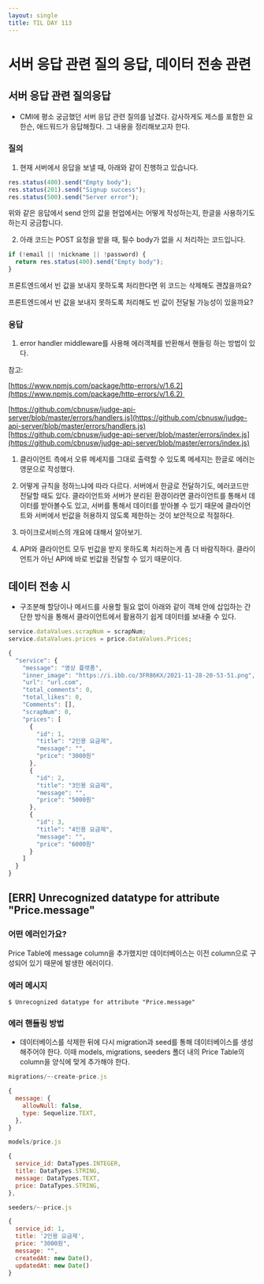 ```yaml
---
layout: single
title: TIL DAY 113
---
```




# 서버 응답 관련 질의 응답, 데이터 전송 관련

## 서버 응답 관련 질의응답

- CMI에 평소 궁금했던 서버 응답 관련 질의를 남겼다. 감사하게도 제스를 포함한 요한슨, 애드워드가 응답해줬다. 그 내용을 정리해보고자 한다.

### 질의

1. 현재 서버에서 응답을 보낼 때, 아래와 같이 진행하고 있습니다.

```jsx
res.status(400).send("Empty body");
res.status(201).send("Signup success");
res.status(500).send("Server error");
```

위와 같은 응답에서 send 안의 값을 현업에서는 어떻게 작성하는지, 한글을 사용하기도 하는지 궁금합니다.

2. 아래 코드는 POST 요청을 받을 때, 필수 body가 없을 시 처리하는 코드입니다.

```jsx
if (!email || !nickname || !password) {   
  return res.status(400).send("Empty body");
} 
```

프론트엔드에서 빈 값을 보내지 못하도록 처리한다면 위 코드는 삭제해도 괜찮을까요?

프론트엔드에서 빈 값을 보내지 못하도록 처리해도 빈 값이 전달될 가능성이 있을까요?

### 응답

1. error handler middleware를 사용해 에러객체를 반환해서 핸들링 하는 방법이 있다.

참고:

[https://www.npmjs.com/package/http-errors/v/1.6.2](https://www.npmjs.com/package/http-errors/v/1.6.2) 

[https://github.com/cbnusw/judge-api-server/blob/master/errors/handlers.js](https://github.com/cbnusw/judge-api-server/blob/master/errors/handlers.js)[https://github.com/cbnusw/judge-api-server/blob/master/errors/index.js](https://github.com/cbnusw/judge-api-server/blob/master/errors/index.js)

1. 클라이언트 측에서 오류 메세지를 그대로 출력할 수 있도록 메세지는 한글로 에러는 영문으로 작성했다.

1. 어떻게 규칙을 정하느냐에 따라 다르다. 서버에서 한글로 전달하기도, 에러코드만 전달할 때도 있다. 클라이언트와 서버가 분리된 환경이라면 클라이언트를 통해서 데이터를 받아볼수도 있고, 서버를 통해서 데이터를 받아볼 수 있기 때문에 클라이언트와 서버에서 빈값을 허용하지 않도록 제한하는 것이 보안적으로 적절하다.

1. 마이크로서비스의 개요에 대해서 알아보기.

1. API와 클라이언트 모두 빈값을 받지 못하도록 처리하는게 좀 더 바람직하다. 클라이언트가 아닌 API에 바로 빈값을 전달할 수 있기 때문이다.

## 데이터 전송 시

- 구조분해 할당이나 메서드를 사용할 필요 없이 아래와 같이 객체 안에 삽입하는 간단한 방식을 통해서 클라이언트에서 활용하기 쉽게 데이터를 보내줄 수 있다.

```jsx
service.dataValues.scrapNum = scrapNum;
service.dataValues.prices = price.dataValues.Prices;
```

```jsx
{
  "service": {
    "message": "영상 플랫폼",
    "inner_image": "https://i.ibb.co/3FR86KX/2021-11-28-20-53-51.png",
    "url": "url.com",
    "total_comments": 0,
    "total_likes": 0,
    "Comments": [],
    "scrapNum": 0,
    "prices": [
      {
        "id": 1,
        "title": "2인용 요금제",
        "message": "",
        "price": "3000원"
      },
      {
        "id": 2,
        "title": "3인용 요금제",
        "message": "",
        "price": "5000원"
      },
      {
        "id": 3,
        "title": "4인용 요금제",
        "message": "",
        "price": "6000원"
      }
    ]
  }
}
```

## [ERR] Unrecognized datatype for attribute "Price.message"

### 어떤 에러인가요?

Price Table에 message column을 추가했지만 데이터베이스는 이전 column으로 구성되어 있기 때문에 발생한 에러이다.

### 에러 메시지

```
$ Unrecognized datatype for attribute "Price.message"
```

### 에러 핸들링 방법

- 데이터베이스를 삭제한 뒤에 다시 migration과 seed를 통해 데이터베이스를 생성해주어야 한다. 이때 models, migrations, seeders 폴더 내의 Price Table의 column을 양식에 맞게 추가해야 한다.

```jsx
migrations/~-create-price.js

{
  message: {
    allowNull: false,
    type: Sequelize.TEXT,
  },
}

models/price.js

{
  service_id: DataTypes.INTEGER,
  title: DataTypes.STRING,
  message: DataTypes.TEXT,
  price: DataTypes.STRING,
},

seeders/~-price.js

{
  service_id: 1,
  title: '2인용 요금제',
  price: "3000원",
  message: "",
  createdAt: new Date(),
  updatedAt: new Date()
}
```